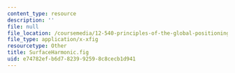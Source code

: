 ```yaml
---
content_type: resource
description: ''
file: null
file_location: /coursemedia/12-540-principles-of-the-global-positioning-system-spring-2012/e74782efb6d7823992598c8cecb1d941_SurfaceHarmonic.fig
file_type: application/x-xfig
resourcetype: Other
title: SurfaceHarmonic.fig
uid: e74782ef-b6d7-8239-9259-8c8cecb1d941
---
```

